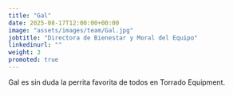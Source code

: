 ```yaml
---
title: "Gal"
date: 2025-08-17T12:00:00+00:00
image: "assets/images/team/Gal.jpg"
jobtitle: "Directora de Bienestar y Moral del Equipo"
linkedinurl: ""
weight: 3
promoted: true
---
```


Gal es sin duda la perrita favorita de todos en Torrado Equipment.
